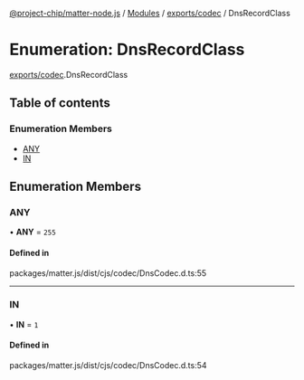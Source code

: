 [@project-chip/matter-node.js](../README.md) / [Modules](../modules.md) / [exports/codec](../modules/exports_codec.md) / DnsRecordClass

# Enumeration: DnsRecordClass

[exports/codec](../modules/exports_codec.md).DnsRecordClass

## Table of contents

### Enumeration Members

- [ANY](exports_codec.DnsRecordClass.md#any)
- [IN](exports_codec.DnsRecordClass.md#in)

## Enumeration Members

### ANY

• **ANY** = ``255``

#### Defined in

packages/matter.js/dist/cjs/codec/DnsCodec.d.ts:55

___

### IN

• **IN** = ``1``

#### Defined in

packages/matter.js/dist/cjs/codec/DnsCodec.d.ts:54
